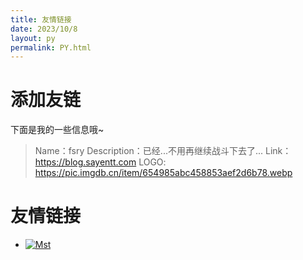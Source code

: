 ```yaml
---
title: 友情链接
date: 2023/10/8
layout: py
permalink: PY.html
---
```

# 添加友链
下面是我的一些信息哦~
>  Name：fsry
>  Description：已经...不用再继续战斗下去了...
>  Link：https://blog.sayentt.com
>  LOGO: https://pic.imgdb.cn/item/654985abc458853aef2d6b78.webp

# 友情链接
- [![Mst](https://avatars.githubusercontent.com/u/87525977)](https://msktmi.github.io/ "Mst")


